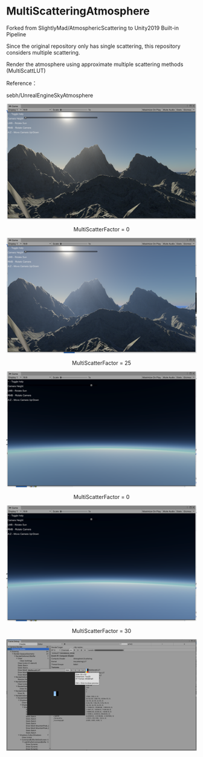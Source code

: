 # MultiScatteringAtmosphere

Forked from SlightlyMad/AtmosphericScattering to Unity2019 Built-in Pipeline
 
Since the original repository only has single scattering, this repository considers multiple scattering.

Render the atmosphere using approximate multiple scattering methods (MultiScattLUT)

Reference：

sebh/UnrealEngineSkyAtmosphere

![](./Image/0.png)
<p align="center">MultiScatterFactor = 0</p>

![](./Image/1.png)
<p align="center">MultiScatterFactor = 25</p>

![](./Image/2.png)
<p align="center">MultiScatterFactor = 0</p>

![](./Image/3.png)
<p align="center">MultiScatterFactor = 30</p>

![](./Image/4.png)
